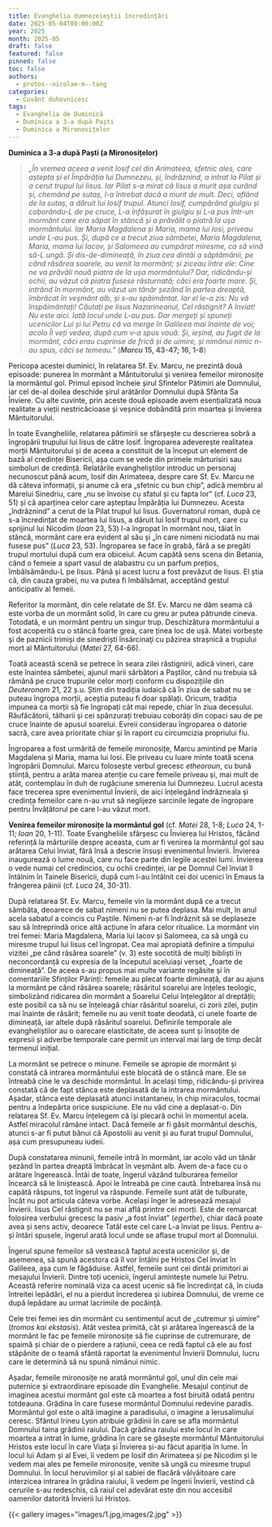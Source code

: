 ```yaml
---
title: Evanghelia dumnezeieștii încredințări
date: 2025-05-04T00:00:00Z
year: 2025
month: 2025-05
draft: false
featured: false
pinned: false
toc: false
authors:
  - protos--nicolae-m--tang
categories:
  - Cuvânt duhovnicesc
tags:
  - Evanghelia de Duminică
  - Duminica a 3-a după Paști
  - Duminica a Mironosițelor
---
```

**Duminica a 3-a după Paști (a Mironosițelor)**

> _„În vremea aceea a venit Iosif cel din Arimateea, sfetnic ales, care aștepta și el Împărăția lui Dumnezeu, și, îndrăznind, a intrat la Pilat și a cerut trupul lui Iisus. Iar Pilat s-a mirat că Iisus a murit așa curând și, chemând pe sutaș, l-a întrebat dacă a murit de mult. Deci, aflând de la sutaș, a dăruit lui Iosif trupul. Atunci Iosif, cumpărând giulgiu și coborându-L de pe cruce, L-a înfășurat în giulgiu și L-a pus într-un mormânt care era săpat în stâncă și a prăvălit o piatră la ușa mormântului. Iar Maria Magdalena și Maria, mama lui Iosi, priveau unde L-au pus. Și, după ce a trecut ziua sâmbetei, Maria Magdalena, Maria, mama lui Iacov, și Salomeea au cumpărat miresme, ca să vină să-L ungă. Și dis-de-dimineață, în ziua cea dintâi a săptămânii, pe când răsărea soarele, au venit la mormânt; și ziceau între ele: Cine ne va prăvăli nouă piatra de la ușa mormântului? Dar, ridicându-și ochii, au văzut că piatra fusese răsturnată; căci era foarte mare. Și, intrând în mormânt, au văzut un tânăr șezând în partea dreaptă, îmbrăcat în veșmânt alb, și s-au spăimântat. Iar el le-a zis: Nu vă înspăimântați! Căutați pe Iisus Nazarineanul, Cel răstignit? A înviat! Nu este aici. Iată locul unde L-au pus. Dar mergeți și spuneți ucenicilor Lui și lui Petru că va merge în Galileea mai înainte de voi; acolo Îl veți vedea, după cum v-a spus vouă. Și, ieșind, au fugit de la mormânt, căci erau cuprinse de frică și de uimire, și nimănui nimic n-au spus, căci se temeau.”_ (**_Marcu_ 15, 43-47; 16, 1-8**)

Pericopa acestei duminici, în relatarea Sf. Ev. Marcu, ne prezintă două episoade: punerea în mormânt a Mântuitorului și venirea femeilor mironosițe la mormântul gol. Primul episod încheie șirul Sfintelor Pătimiri ale Domnului, iar cel de-al doilea deschide șirul arătărilor Domnului după Sfânta Sa Înviere. Cu alte cuvinte, prin aceste două episoade avem esențializată noua realitate a vieții nestricăcioase și veșnice dobândită prin moartea și învierea Mântuitorului.

În toate Evangheliile, relatarea pătimirii se sfârșește cu descrierea sobră a îngropării trupului lui Iisus de către Iosif. Îngroparea adeverește realitatea morții Mântuitorului și de aceea a constituit de la început un element de bază al credinței Bisericii, așa cum se vede din primele mărturisiri sau simboluri de credință. Relatările evangheliștilor introduc un personaj necunoscut până acum, Iosif din Arimateea, despre care Sf. Ev. Marcu ne dă câteva informații, și anume că era „sfetnic cu bun chip”, adică membru al Marelui Sinedriu, care „nu se învoise cu sfatul și cu fapta lor” (cf. _Luca_ 23, 51) și că aparținea celor care așteptau Împărăția lui Dumnezeu. Acesta „îndrăznind” a cerut de la Pilat trupul lui Iisus. Guvernatorul roman, după ce s-a încredințat de moartea lui Iisus, a dăruit lui Iosif trupul mort, care cu sprijinul lui Nicodim (_Ioan_ 23, 53) l-a îngropat în mormânt nou, tăiat în stâncă, mormânt care era evident al său și „în care nimeni niciodată nu mai fusese pus” (_Luca_ 23, 53). Îngroparea se face în grabă, fără a se pregăti trupul mortului după cum era obiceiul. Acum capătă sens scena din Betania, când o femeie a spart vasul de alabastru cu un parfum prețios, îmbălsămându-L pe Iisus. Până și acest lucru a fost prevăzut de Iisus. El știa că, din cauza grabei, nu va putea fi îmbălsămat, acceptând gestul anticipativ al femeii.

Referitor la mormânt, din cele relatate de Sf. Ev. Marcu ne dăm seama că este vorba de un mormânt solid, în care cu greu ar putea pătrunde cineva. Totodată, e un mormânt pentru un singur trup. Deschizătura mormântului a fost acoperită cu o stâncă foarte grea, care ținea loc de ușă. Matei vorbește și de paznicii trimiși de sinedriști însărcinaţi cu păzirea strașnică a trupului mort al Mântuitorului (_Matei_ 27, 64-66).

Toată această scenă se petrece în seara zilei răstignirii, adică vineri, care este înaintea sâmbetei, ajunul marii sărbători a Paștilor, când nu trebuia să rămână pe cruce trupurile celor morți conform cu dispozițiile din _Deuteronom_ 21, 22 ș.u. Știm din tradiția iudaică că în ziua de sabat nu se puteau îngropa morții, aceștia puteau fi doar spălați. Oricum, tradiția impunea ca morții să fie îngropați cât mai repede, chiar în ziua decesului. Răufăcătorii, tâlharii și cei spânzurați trebuiau coborâți din copaci sau de pe cruce înainte de apusul soarelui. Evreii considerau îngroparea o datorie sacră, care avea prioritate chiar și în raport cu circumcizia propriului fiu.

Îngroparea a fost urmărită de femeile mironosițe, Marcu amintind pe Maria Magdalena și Maria, mama lui Iosi. Ele priveau cu luare minte toată scena îngropării Domnului. Marcu folosește verbul grecesc _etheoroun_, cu bună știință, pentru a arăta marea atenție cu care femeile priveau și, mai mult de atât, contemplau în duh de rugăciune smerenia lui Dumnezeu. Lucrul acesta face trecerea spre evenimentul Învierii, de aici înțelegând îndrăzneala și credința femeilor care n-au vrut să neglijeze sarcinile legate de îngropare pentru Învățătorul pe care l-au văzut mort.

**Venirea femeilor mironosițe la mormântul gol** (cf. _Matei_ 28, 1-8; _Luca_ 24, 1-11; _Ioan_ 20, 1-11). Toate Evangheliile sfârșesc cu Învierea lui Hristos, făcând referință la mărturiile despre aceasta, cum ar fi venirea la mormântul gol sau arătarea Celui înviat, fără însă a descrie însuși evenimentul Învierii. Învierea inaugurează o lume nouă, care nu face parte din legile acestei lumi. Învierea o vede numai cel credincios, cu ochii credinței, iar pe Domnul Cel înviat îl întâlnim în Tainele Bisericii, după cum l-au întâlnit cei doi ucenici în Emaus la frângerea pâinii (cf. _Luca_ 24, 30-31).

După relatarea Sf. Ev. Marcu, femeile vin la mormânt după ce a trecut sâmbăta, deoarece de sabat nimeni nu se putea deplasa. Mai mult, în anul acela sabatul a coincis cu Paștile. Nimeni n-ar fi îndrăznit să se deplaseze sau să întreprindă orice altă acțiune în afara celor ritualice. La mormânt vin trei femei: Maria Magdalena, Maria lui Iacov și Salomeea, ca să ungă cu miresme trupul lui Iisus cel îngropat. Cea mai apropiată definire a timpului vizitei „pe când răsărea soarele” (v. 3) este socotită de mulți bibliști în neconcordanță cu expresia de la începutul aceluiași verset, „foarte de dimineață”. De aceea s-au propus mai multe variante regăsite și în comentariile Sfinților Părinți: femeile au plecat foarte dimineață, dar au ajuns la mormânt pe când răsărea soarele; răsăritul soarelui are înțeles teologic, simbolizând ridicarea din mormânt a Soarelui Celui înțelegător al dreptății; este posibil ca să nu se înțeleagă chiar răsăritul soarelui, ci zorii zilei, puțin mai înainte de răsărit; femeile nu au venit toate deodată, ci unele foarte de dimineață, iar altele după răsăritul soarelui. Definirile temporale ale evangheliștilor au o oarecare elasticitate, de aceea sunt și însoțite de expresii și adverbe temporale care permit un interval mai larg de timp decât termenul inițial.

La mormânt se petrece o minune. Femeile se apropie de mormânt și constată că intrarea mormântului este blocată de o stâncă mare. Ele se întreabă cine le va deschide mormântul. În același timp, ridicându-și privirea constată că de fapt stânca este deplasată de la intrarea mormântului. Așadar, stânca este deplasată atunci instantaneu, în chip miraculos, tocmai pentru a îndepărta orice suspiciune. Ele nu văd cine a deplasat-o. Din relatarea Sf. Ev. Marcu înțelegem că își plecară ochii în momentul acela. Astfel miracolul rămâne intact. Dacă femeile ar fi găsit mormântul deschis, atunci s-ar fi putut bănui că Apostolii au venit și au furat trupul Domnului, așa cum presupuneau iudeii.

După constatarea minunii, femeile intră în mormânt, iar acolo văd un tânăr șezând în partea dreaptă îmbrăcat în veșmânt alb. Avem de-a face cu o arătare îngerească. Întâi de toate, îngerul văzând tulburarea femeilor încearcă să le liniștească. Apoi le întreabă pe cine caută. Întrebarea însă nu capătă răspuns, tot îngerul va răspunde. Femeile sunt atât de tulburate, încât nu pot articula câteva vorbe. Același înger le adresează mesajul Învierii. Iisus Cel răstignit nu se mai află printre cei morți. Este de remarcat folosirea verbului grecesc la pasiv „a fost înviat” (_egerthe_), chiar dacă poate avea și sens activ, deoarece Tatăl este cel care L-a înviat pe Iisus. Pentru a-și întări spusele, îngerul arată locul unde se aflase trupul mort al Domnului.

Îngerul spune femeilor să vestească faptul acesta ucenicilor și, de asemenea, să spună acestora că îl vor întâlni pe Hristos Cel înviat în Galileea, așa cum le făgăduise. Astfel, femeile sunt cei dintâi primitori ai mesajului Învierii. Dintre toți ucenicii, îngerul amintește numele lui Petru. Această referire nominală viza ca acest ucenic să fie încredințat că, în ciuda întreitei lepădări, el nu a pierdut încrederea și iubirea Domnului, de vreme ce după lepădare au urmat lacrimile de pocăință.

Cele trei femei ies din mormânt cu sentimentul acut de „cutremur și uimire” (_tromos kai ekstasis_). Atât vestea primită, cât și arătarea îngerească de la mormânt le fac pe femeile mironosițe să fie cuprinse de cutremurare, de spaimă și chiar de o pierdere a rațiunii, ceea ce redă faptul că ele au fost stăpânite de o teamă sfântă raportat la evenimentul Învierii Domnului, lucru care le determină să nu spună nimănui nimic.

Așadar, femeile mironosițe ne arată mormântul gol, unul din cele mai puternice și extraordinare episoade din Evanghelie. Mesajul conținut de imaginea acestui mormânt gol este că moartea a fost biruită odată pentru totdeauna. Grădina în care fusese mormântul Domnului redevine paradis. Mormântul gol este o altă imagine a paradisului, o imagine a Ierusalimului ceresc. Sfântul Irineu Lyon atribuie grădinii în care se afla mormântul Domnului taina grădinii raiului. Dacă grădina raiului este locul în care moartea a intrat în lume, grădina în care se găsește mormântul Mântuitorului Hristos este locul în care Viața și Învierea și-au făcut apariția în lume. În locul lui Adam și al Evei, îi vedem pe Iosif din Arimateea și pe Nicodim și le vedem mai ales pe femeile mironosițe, venite să ungă cu miresme trupul Domnului. În locul heruvimilor și al sabiei de flacără vâlvâitoare care interzicea intrarea în grădina raiului, îi vedem pe îngerii Învierii, vestind că cerurile s-au redeschis, că raiul cel adevărat este din nou accesibil oamenilor datorită Învierii lui Hristos.

{{< gallery images="images/1.jpg,images/2.jpg" >}}